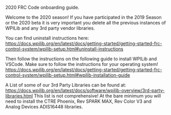2020 FRC Code onboarding guide.

Welcome to the 2020 season! If you have participated in the 2019 Season or the 2020 beta it is very important you delete all the previous instances of WPILib and any 3rd party vendor libraries.

You can find uninstall instructions here:
https://docs.wpilib.org/en/latest/docs/getting-started/getting-started-frc-control-system/wpilib-setup.html#uninstall-instructions


Then follow the instructions on the following guide to install WPILib and VSCode. Make sure to follow the instructions for your operating system!
https://docs.wpilib.org/en/latest/docs/getting-started/getting-started-frc-control-system/wpilib-setup.html#wpilib-installation-guide

A List of some of our 3rd Party Libraries can be found at:
https://docs.wpilib.org/en/latest/docs/software/wpilib-overview/3rd-party-libraries.html
This list is not comprehensive! At the bare minimum you will need to install the CTRE Phoenix, Rev SPARK MAX, Rev Color V3 and Analog Devices ADIS16448 libraries.
